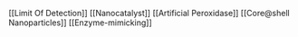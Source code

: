[[Limit Of Detection]]
[[Nanocatalyst]]
[[Artificial Peroxidase]]
[[Core@shell Nanoparticles]]
[[Enzyme-mimicking]]
